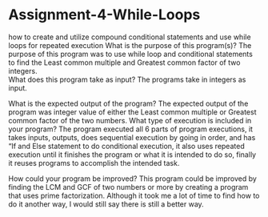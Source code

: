 # Assignment-4-While-Loops
how to create and utilize compound conditional statements  and use while loops for repeated execution
What is the purpose of this program(s)?
 The purpose of this program was to use while loop and conditional statements to find the Least common multiple and Greatest common factor of two integers.  
What does this program take as input?
The programs take in integers as input.

What is the expected output of the program?
 The expected output of the program was integer value of either the Least common multiple or Greatest common factor of the two numbers.
What type of execution is included in your program?
  The program executed all 6 parts of program executions, it takes inputs, outputs, does sequential execution by going in order, and has “If and Else statement to do conditional execution, it also uses repeated execution until it finishes the program or what it is intended to do so, finally it reuses programs to accomplish the intended task. 

How could your program be improved?
This program could be improved by finding the LCM and GCF of two numbers or more by creating a program that uses prime factorization. Although it took me a lot of time to find how to do it another way, I would still say there is still a better way.  

 
